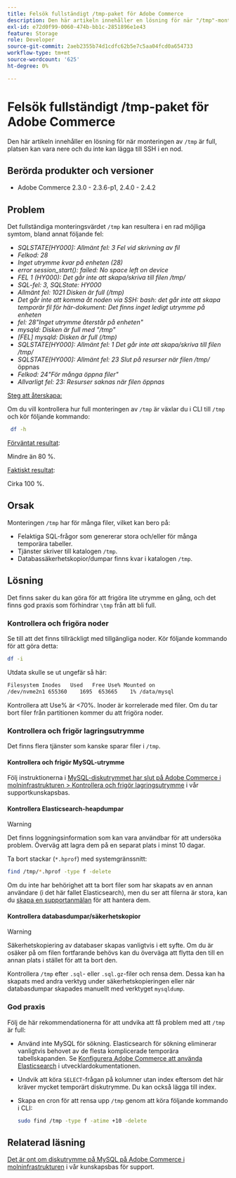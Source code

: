 ```yaml
---
title: Felsök fullständigt /tmp-paket för Adobe Commerce
description: Den här artikeln innehåller en lösning för när "/tmp"-monteringen är full, platsen kan vara nere och du inte kan lägga till SSH i en nod.
exl-id: e72d0f99-0060-474b-bb1c-2851896e1e43
feature: Storage
role: Developer
source-git-commit: 2aeb2355b74d1cdfc62b5e7c5aa04fcd0a654733
workflow-type: tm+mt
source-wordcount: '625'
ht-degree: 0%

---
```


# Felsök fullständigt /tmp-paket för Adobe Commerce

Den här artikeln innehåller en lösning för när monteringen av `/tmp` är full, platsen kan vara nere och du inte kan lägga till SSH i en nod.

## Berörda produkter och versioner

* Adobe Commerce 2.3.0 - 2.3.6-p1, 2.4.0 - 2.4.2

## Problem

Det fullständiga monteringsvärdet `/tmp` kan resultera i en rad möjliga symtom, bland annat följande fel:

* *SQLSTATE[HY000]: Allmänt fel: 3 Fel vid skrivning av fil*
* *Felkod: 28*
* *Inget utrymme kvar på enheten (28)*
* *error session_start(): failed: No space left on device*
* *FEL 1 (HY000): Det går inte att skapa/skriva till filen /tmp/*
* *SQL-fel: 3, SQLState: HY000*
* *Allmänt fel: 1021 Disken är full (/tmp)*
* *Det går inte att komma åt noden via SSH:*
  *bash: det går inte att skapa temporär fil för här-dokument: Det finns inget ledigt utrymme på enheten*
* *fel: 28&quot;Inget utrymme återstår på enheten&quot;*
* *mysqld: Disken är full med &quot;/tmp&quot;*
* *[FEL] mysqld: Disken är full (/tmp)*
* *SQLSTATE[HY000]: Allmänt fel: 1 Det går inte att skapa/skriva till filen /tmp/*
* *SQLSTATE[HY000]: Allmänt fel: 23 Slut på resurser när filen /tmp/* öppnas
* *Felkod: 24&quot;För många öppna filer&quot;*
* *Allvarligt fel: 23: Resurser saknas när filen öppnas*


<u>Steg att återskapa:</u>

Om du vill kontrollera hur full monteringen av `/tmp` är växlar du i CLI till `/tmp` och kör följande kommando:

```bash
 df -h
```

<u>Förväntat resultat</u>:

Mindre än 80 %.

<u>Faktiskt resultat</u>:

Cirka 100 %.

## Orsak

Monteringen `/tmp` har för många filer, vilket kan bero på:

* Felaktiga SQL-frågor som genererar stora och/eller för många temporära tabeller.
* Tjänster skriver till katalogen `/tmp`.
* Databassäkerhetskopior/dumpar finns kvar i katalogen `/tmp`.

## Lösning

Det finns saker du kan göra för att frigöra lite utrymme en gång, och det finns god praxis som förhindrar `\tmp` från att bli full.

### Kontrollera och frigöra noder

Se till att det finns tillräckligt med tillgängliga noder. Kör följande kommando för att göra detta:

```bash
df -i
```

Utdata skulle se ut ungefär så här:

```bash
Filesystem Inodes   Used   Free Use% Mounted on
/dev/nvme2n1 655360    1695  653665    1% /data/mysql
```

Kontrollera att Use% är &lt;70%. Inoder är korrelerade med filer. Om du tar bort filer från partitionen kommer du att frigöra noder.

### Kontrollera och frigör lagringsutrymme

Det finns flera tjänster som kanske sparar filer i `/tmp`.

#### Kontrollera och frigör MySQL-utrymme

Följ instruktionerna i [MySQL-diskutrymmet har slut på Adobe Commerce i molninfrastrukturen > Kontrollera och frigör lagringsutrymme](/help/troubleshooting/database/mysql-disk-space-is-low-on-magento-commerce-cloud.md#check_and_free) i vår supportkunskapsbas.

#### Kontrollera Elasticsearch-heapdumpar

>[!WARNING]
>
>Det finns loggningsinformation som kan vara användbar för att undersöka problem. Överväg att lagra dem på en separat plats i minst 10 dagar.

Ta bort stackar (`*.hprof`) med systemgränssnitt:

```bash
find /tmp/*.hprof -type f -delete
```

Om du inte har behörighet att ta bort filer som har skapats av en annan användare (i det här fallet Elasticsearch), men du ser att filerna är stora, kan du [skapa en supportanmälan](/help/help-center-guide/help-center/magento-help-center-user-guide.md#submit-ticket) för att hantera dem.

#### Kontrollera databasdumpar/säkerhetskopior

>[!WARNING]
>
>Säkerhetskopiering av databaser skapas vanligtvis i ett syfte. Om du är osäker på om filen fortfarande behövs kan du överväga att flytta den till en annan plats i stället för att ta bort den.

Kontrollera `/tmp` efter `.sql`- eller `.sql.gz`-filer och rensa dem. Dessa kan ha skapats med andra verktyg under säkerhetskopieringen eller när databasdumpar skapades manuellt med verktyget `mysqldump`.

### God praxis

Följ de här rekommendationerna för att undvika att få problem med att `/tmp` är full:

* Använd inte MySQL för sökning. Elasticsearch för sökning eliminerar vanligtvis behovet av de flesta komplicerade temporära tabellskapanden. Se [Konfigurera Adobe Commerce att använda Elasticsearch](https://experienceleague.adobe.com/sv/docs/commerce-operations/configuration-guide/search/configure-search-engine) i utvecklardokumentationen.
* Undvik att köra `SELECT`-frågan på kolumner utan index eftersom det här kräver mycket temporärt diskutrymme. Du kan också lägga till index.
* Skapa en cron för att rensa upp `/tmp` genom att köra följande kommando i CLI:

  ```bash
  sudo find /tmp -type f -atime +10 -delete
  ```

## Relaterad läsning

[Det är ont om diskutrymme på MySQL på Adobe Commerce i molninfrastrukturen](/help/troubleshooting/database/mysql-disk-space-is-low-on-magento-commerce-cloud.md) i vår kunskapsbas för support.
